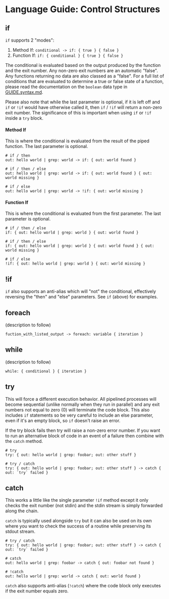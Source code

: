 # Language Guide: Control Structures

## if

`if` supports 2 "modes":

1. Method If: `conditional -> if: { true } { false }`
2. Function If: `if: { conditional } { true } { false }`

The conditional is evaluated based on the output produced by the
function and the exit number. Any non-zero exit numbers are an automatic
"false". Any functions returning no data are also classed as a "false".
For a full list of conditions that are evaluated to determine a true or
false state of a function, please read the documentation on the `boolean`
data type in [GUIDE.syntax.md](GUIDE.syntax.md#boolean).

Please also note that while the last parameter is optional, if it is
left off and `if` or `!if` would have otherwise called it, then `if` /
`!if` will return a non-zero exit number. The significance of this is
important when using `if` or `!if` inside a `try` block.

#### Method If

This is where the conditional is evaluated from the result of the piped
function. The last parameter is optional.
```
# if / then
out: hello world | grep: world -> if: { out: world found }

# if / then / else
out: hello world | grep: world -> if: { out: world found } { out: world missing }

# if / else
out: hello world | grep: world -> !if: { out: world missing }
```

#### Function If

This is where the conditional is evaluated from the first parameter. The
last parameter is optional.
```
# if / then / else
if: { out: hello world | grep: world } { out: world found }

# if / then / else
if: { out: hello world | grep: world } { out: world found } { out: world missing }

# if / else
!if: { out: hello world | grep: world } { out: world missing }
```

## !if

`if` also supports an anti-alias which will "not" the conditional,
effectively reversing the "then" and "else" parameters. See `if` (above)
for examples.

## foreach

(description to follow)
```
fuction_with_listed_output -> foreach: variable { iteration } 
```

## while
(description to follow)
```
while: { conditional } { iteration } 
```

## try

This will force a different execution behavior. All pipelined processes
will become sequential (unlike normally when they run in parallel) and
any exit numbers not equal to zero (0) will terminate the code block.
This also includes `if` statements so be very careful to include an else
parameter, even if it's an empty block, so `if` doesn't raise an error.

If the try block fails then try will raise a non-zero error number. If
you want to run an alternative block of code in an event of a failure
then combine with the `catch` method.
```
# try
try: { out: hello world | grep: foobar; out: other stuff }

# try / catch
try: { out: hello world | grep: foobar; out: other stuff } -> catch { out: `try` failed }
```

## catch

This works a little like the single parameter `!if` method except it
only checks the exit number (not stdin) and the stdin stream is simply
forwarded along the chain.

`catch` is typically used alongside `try` but it can also be used on its
own where you want to check the success of a routine while preserving
its stdout stream.

```
# try / catch
try: { out: hello world | grep: foobar; out: other stuff } -> catch { out: `try` failed }

# catch
out: hello world | grep: foobar -> catch { out: foobar not found }

# !catch
out: hello world | grep: world -> catch { out: world found }
```

`catch` also supports anti-alias (`!catch`) where the code block only
executes if the exit number equals zero.
